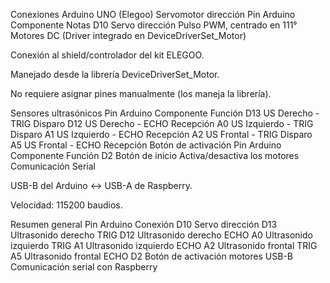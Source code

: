  Conexiones Arduino UNO (Elegoo)
 Servomotor dirección
Pin Arduino	Componente	Notas
D10	Servo dirección	Pulso PWM, centrado en 111°
 Motores DC (Driver integrado en DeviceDriverSet_Motor)

Conexión al shield/controlador del kit ELEGOO.

Manejado desde la librería DeviceDriverSet_Motor.

No requiere asignar pines manualmente (los maneja la librería).

 Sensores ultrasónicos
Pin Arduino	Componente	Función
D13	US Derecho - TRIG	Disparo
D12	US Derecho - ECHO	Recepción
A0	US Izquierdo - TRIG	Disparo
A1	US Izquierdo - ECHO	Recepción
A2	US Frontal - TRIG	Disparo
A5	US Frontal - ECHO	Recepción
 Botón de activación
Pin Arduino	Componente	Función
D2	Botón de inicio	Activa/desactiva los motores
 Comunicación Serial

USB-B del Arduino ↔ USB-A de Raspberry.

Velocidad: 115200 baudios.

 Resumen general
Pin Arduino	Conexión
D10	Servo dirección
D13	Ultrasonido derecho TRIG
D12	Ultrasonido derecho ECHO
A0	Ultrasonido izquierdo TRIG
A1	Ultrasonido izquierdo ECHO
A2	Ultrasonido frontal TRIG
A5	Ultrasonido frontal ECHO
D2	Botón de activación motores
USB-B	Comunicación serial con Raspberry
